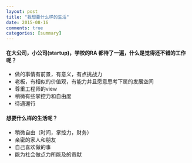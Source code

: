 ```yaml
---
layout: post
title: "我想要什么样的生活"
date: 2015-08-16
comments: true
categories: [summary]
---
```


#### 在大公司，小公司(startup)，学校的RA 都待了一遍，什么是觉得还不错的工作呢？

* 做的事情有前景，有意义，有点挑战力
* 老板，有相似的价值观，有能力并且愿意思考下属的发展空间
* 尊重工程师的view
* 稍微有些掌控力和自由度
* 待遇還行


#### 想要什么样的生活呢？

* 稍微自由（时间，掌控力，财务）
* 亲密的家人和朋友
* 自己喜欢做的事
* 能为社会做点力所能及的贡献 
